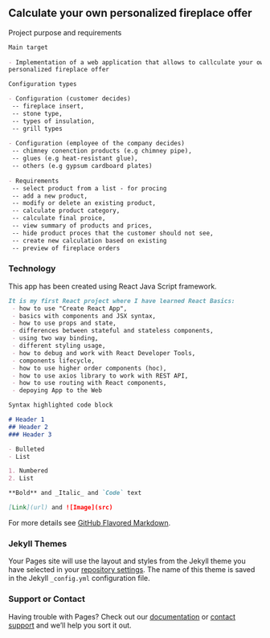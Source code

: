 ## Calculate your own personalized fireplace offer

Project purpose and requirements

```markdown
Main target
 
- Implementation of a web application that allows to callculate your own 
personalized fireplace offer

Configuration types

- Configuration (customer decides)
 -- fireplace insert,
 -- stone type,
 -- types of insulation,
 -- grill types
 
- Configuration (employee of the company decides)
 -- chimney conenction products (e.g chimney pipe),
 -- glues (e.g heat-resistant glue),
 -- others (e.g gypsum cardboard plates)
 
- Requirements
 -- select product from a list - for procing
 -- add a new product,
 -- modify or delete an existing product,
 -- calculate product category,
 -- calculate final proice,
 -- view summary of products and prices,
 -- hide product proces that the customer should not see,
 -- create new calculation based on existing
 -- preview of fireplace orders
 ```
### Technology

This app has been created using React Java Script framework.

```markdown
It is my first React project where I have learned React Basics:
 - how to use "Create React App",
 - basics with components and JSX syntax,
 - how to use props and state,
 - differences between stateful and stateless components,
 - using two way binding,
 - different styling usage,
 - how to debug and work with React Developer Tools,
 - components lifecycle,
 - how to use higher order components (hoc),
 - how to use axios library to work with REST API,
 - how to use routing with React components,
 - depoying App to the Web
 ```

```markdown
Syntax highlighted code block

# Header 1
## Header 2
### Header 3

- Bulleted
- List

1. Numbered
2. List

**Bold** and _Italic_ and `Code` text

[Link](url) and ![Image](src)
```

For more details see [GitHub Flavored Markdown](https://guides.github.com/features/mastering-markdown/).

### Jekyll Themes

Your Pages site will use the layout and styles from the Jekyll theme you have selected in your [repository settings](https://github.com/MateuszLempik/FireplaceOfferCalculation/settings). The name of this theme is saved in the Jekyll `_config.yml` configuration file.

### Support or Contact

Having trouble with Pages? Check out our [documentation](https://help.github.com/categories/github-pages-basics/) or [contact support](https://github.com/contact) and we’ll help you sort it out.
